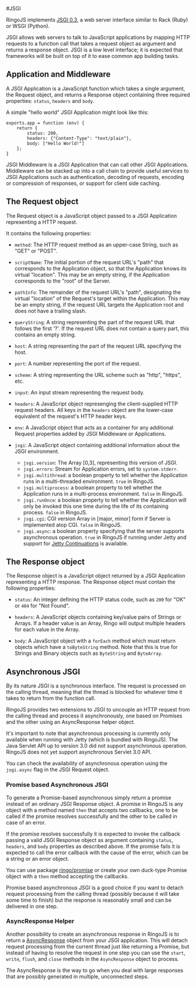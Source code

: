 #JSGI

RingoJS implements [JSGI 0.3](http://wiki.commonjs.org/wiki/JSGI/Level0/A/Draft2),
a web server interface similar to Rack (Ruby) or WSGI (Python).

JSGI allows web servers to talk to JavaScript applications by mapping HTTP
requests to a function call that takes a request object as argument and returns
a response object. JSGI is a low level interface; it is expected that frameworks will be built on
top of it to ease common app building tasks.

## Application and Middleware

A JSGI Application is a JavaScript function which takes a single argument, the
Request object, and returns a Response object containing three required
properties: `status`, `headers` and `body`.

A simple "hello world" JSGI Application might look like this:

    exports.app = function (env) {
        return {
            status: 200,
            headers: {"Content-Type": "text/plain"},
            body: ["Hello World!"]
        };
    }

JSGI Middleware is a JSGI Application that can call other JSGI Applications.
Middleware can be stacked up into a call chain to provide useful services to
JSGI Applications such as authentication, decoding of requests, encoding or
compression of responses, or support for client side caching.

## The Request object

The Request object is a JavaScript object passed to a JSGI Application
representing a HTTP request.

It contains the following properties:

* `method`: The HTTP request method as an upper-case String, such as "GET" or "POST".

* `scriptName`: The initial portion of the request URL's "path" that
  corresponds to the Application object, so that the Application knows its
  virtual "location". This may be an empty string, if the Application
  corresponds to the "root" of the Server.

* `pathInfo`: The remainder of the request URL's "path", designating the virtual
  "location" of the Request's target within the Application. This may be an
  empty string, if the request URL targets the Application root and does not
  have a trailing slash.

* `queryString`: A string representing the part of the request URL that
follows the first '?'. If the request URL does not contain a query part, this
contains an empty string.

* `host`: A string representing the part of the request URL specifying the host.

* `port`: A number representing the port of the request.

* `scheme`: A string representing the URL scheme such as "http", "https", etc.

* `input`: An input stream representing the request body.

* `headers`: A JavaScript object represenging the client-supplied HTTP request
headers. All keys in the `headers` object are the lower-case equivalent of the
request's HTTP header keys.

* `env`: A JavaScript object that acts as a container for any additional
  Request properties added by JSGI Middleware or Applications.

* `jsgi`: A JavaScript object containing additional information about the JSGI
  environment.

    * `jsgi.version`: The Array [0,3], representing this version of JSGI.
    * `jsgi.errors`: Stream for Application errors, set to `system.stderr`.
    * `jsgi.multithread`: a boolean property to tell whether the Application
      runs in a multi-threaded environment. `true` in RingoJS.
    * `jsgi.multiprocess`: a boolean property to tell whether the Application
      runs in a multi-process environment. `false` in RingoJS.
    * `jsgi.runOnce`: a boolean property to tell whether the Application  will
      only be invoked this one time during the life of its containing process.
      `false` in RingoJS.
    * `jsgi.cgi`: CGI version Array in [major, minor] form if Server is
      implemented atop CGI. `false` in RingoJS.
    * `jsgi.async`: a boolean property specifying that the server supports
      asynchronous operation. `true` in RingoJS if running under Jetty and
      support for [Jetty Continuations](http://wiki.eclipse.org/Jetty/Feature/Continuations)
      is available.

## The Response object

The Response object is a JavaScript object returned by a JSGI Application
representing a HTTP response. The Response object must contain the following
properties:

* `status`: An integer defining the HTTP status code, such as `200` for "OK" or
  `404` for "Not Found".

* `headers`: A JavaScript objects containing key/value pairs of Strings or Arrays.
  If a header value is an Array, Ringo will output multiple headers for each
  value in the Array.

* `body`: A JavaScript object with a `forEach` method which must return objects
  which have a `toByteString` method. Note that this is true for Strings and
  Binary objects such as `ByteString` and `ByteArray`.


## Asynchronous JSGI

By its nature JSGI is a synchronous interface. The request is processed on the
calling thread, meaning that the thread is blocked for whatever time it takes
to return from the function call.

RingoJS provides two extensions to JSGI to uncouple an HTTP request
from the calling thread and process it asynchronously, one based on Promises
and the other using an AsyncResponse helper object.

It's important to note that asynchronous processing is currently only
available when running with Jetty (which is bundled with RingoJS). The Java
Servlet API up to version 3.0 did not support asynchronous operation. RingoJS
does not yet support asynchronous Servlet 3.0 API.

You can check the availability of asynchronous operation using the `jsgi.async`
flag in the JSGI Request object.

### Promise based Asynchronous JSGI

To generate a Promise-based asynchronous simply return a promise instead of
an ordinary JSGI Response object. A promise in RingoJS is any object with a
method named `then` that accepts two callbacks, one to be called if the
promise resolves successfully and the other to be called in case of an error.

If the promise resolves successfully it is expected to invoke the callback
passing a valid JSGI Response object as argument containing `status`, `headers`,
and `body` properties as described above. If the promise fails it is expected
to call the error callback with the cause of the error, which can be a string
or an error object.

You can use package [ringo/promise](http://ringojs.org/api/master/ringo/promise/)
or create your own duck-type Promise object with a `then` method accepting the
callbacks.

Promise based asynchronous JSGI is a good choice if you want to detach request
processing from the calling thread (possibly because it will take some time to
finish) but the response is reasonably small and can be delivered in one step.

### AsyncResponse Helper

Another possibility to create an asynchronous response in RingoJS is to return a
[AsyncResponse](http://ringojs.org/api/master/ringo/jsgi/connector/#AsyncResponse)
object from your JSGI application. This will detach request processing from the
current thread just like returning a Promise, but instead of having to resolve
the request in one step you can use the `start`, `write`, `flush`, and `close`
methods in the `AsyncResponse` object to process.

The AsyncResponse is the way to go when you deal with large responses that are
possibly generated in multiple, unconnected steps.

